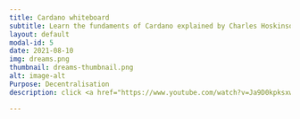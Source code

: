 ```yaml
---
title: Cardano whiteboard
subtitle: Learn the fundaments of Cardano explained by Charles Hoskinson himself.
layout: default
modal-id: 5
date: 2021-08-10
img: dreams.png
thumbnail: dreams-thumbnail.png
alt: image-alt
Purpose: Decentralisation
description: click <a href="https://www.youtube.com/watch?v=Ja9D0kpksxw">here</a>

---
```

